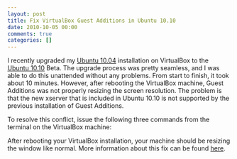 ```yaml
---
layout: post
title: Fix VirtualBox Guest Additions in Ubuntu 10.10
date: 2010-10-05 00:00
comments: true
categories: []
---
```

<p>I recently upgraded my <a href="http://releases.ubuntu.com/lucid/" target="_blank">Ubuntu 10.04</a> installation on VirtualBox to the <a href="http://releases.ubuntu.com/maverick/" target="_blank">Ubuntu 10.10</a> Beta. The upgrade process was pretty seamless, and I was able to do this unattended without any problems. From start to finish, it took about 10 minutes. However, after rebooting the VirtualBox machine, Guest Additions was not properly resizing the screen resolution. The problem is that the new xserver that is included in Ubuntu 10.10 is not supported by the previous installation of Guest Additions.</p>

<p>To resolve this conflict, issue the following three commands from the terminal on the VirtualBox machine:</p>

<script src="https://gist.github.com/627462.js"> </script>


<p></p>

<p>After rebooting your VirtualBox installation, your machine should be resizing the window like normal. More information about this fix can be found <a href="https://www.unixmen.com/install-guest-addition-in-ubuntu-1010-maverick-meerkat-fix/" target="_blank">here</a>.</p>
